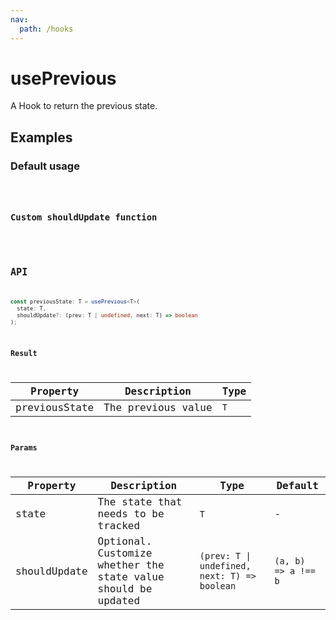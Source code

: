 ```yaml
---
nav:
  path: /hooks
---
```


# usePrevious

A Hook to return the previous state.

## Examples

### Default usage

<code src="./demo/demo1.tsx" />

### Custom shouldUpdate function

<code src="./demo/demo2.tsx" />

## API

```typescript
const previousState: T = usePrevious<T>(
  state: T,
  shouldUpdate?: (prev: T | undefined, next: T) => boolean
);
```

### Result

| Property      | Description        | Type |
| ------------- | ------------------ | ---- |
| previousState | The previous value | `T`  |

### Params

| Property     | Description                                                   | Type                                         | Default             |
| ------------ | ------------------------------------------------------------- | -------------------------------------------- | ------------------- |
| state        | The state that needs to be tracked                            | `T`                                          | -                   |
| shouldUpdate | Optional. Customize whether the state value should be updated | `(prev: T \| undefined, next: T) => boolean` | `(a, b) => a !== b` |
